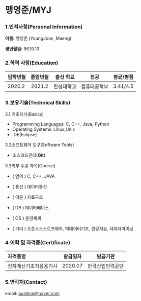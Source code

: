 # 맹영준/MYJ

### 1.인적사항(Personal Information)  

  **이름:** 맹영준 (YoungJoon, Maeng)

  **생년월일:** 96.10.10


### 2.학력 사항(Education)  

| 입학년월 | 졸업년월 | 출신 학교 |전공 | 평균/평점 |
| :---         |     :---:      |        :---:   |    :---:      | :---:       |
| 2020.2 | 2021.2 | 한성대학교   |컴퓨터공학부 | 3.41/4.5 |

### 3.보유기술(Technical Skills)

3.1  기초지식(Basics)

* Programming Languages: C, C++, Java, Python
* Operating Systems: Linux,Unix
* IDE(Eclipse)

3.2소프트웨어 도구(Software Tools)

* 소스코드관리(__Git__)

3.3학부 수강 과목(Course)

* ( 언어 ) C, C++, JAVA

* ( 통신 ) 데이터통신 

* ( 이론 ) 자료구조 

* ( DB ) 데이터베이스

* ( OS ) 운영체제

* ( 기타 ) 오픈소스소트프웨어, 빅데이터기초, 인공지능, 데이터마이닝


### 4.어학 및 자격증(Certificate)


| 자격증명 | 발급일자  | 발급기관|
| :---         |     :---:      |     :---:   |
| 전자계산기조직응용기사 | 2020.07 | 한국산업인력공단 |


### 5.연락처(Contact)

email: [austinm@naver.com](austinm@naver.com)


